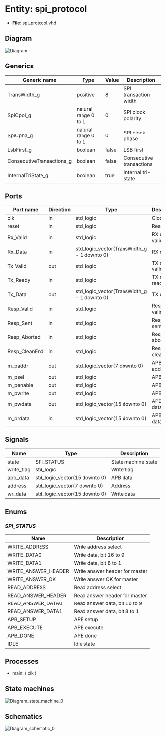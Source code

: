
# Entity: spi_protocol

- **File**: spi_protocol.vhd

## Diagram

![Diagram](spi_protocol.svg "Diagram")

## Generics

| Generic name              | Type                 | Value | Description              |
| ------------------------- | -------------------- | ----- | ------------------------ |
| TransWidth_g              | positive             | 8     | SPI transaction width    |
| SpiCpol_g                 | natural range 0 to 1 | 0     | SPI clock polarity       |
| SpiCpha_g                 | natural range 0 to 1 | 0     | SPI clock phase          |
| LsbFirst_g                | boolean              | false | LSB first                |
| ConsecutiveTransactions_g | boolean              | false | Consecutive transactions |
| InternalTriState_g        | boolean              | true  | Internal tri-state       |

## Ports

| Port name     | Direction | Type                                        | Description        |
| ------------- | --------- | ------------------------------------------- | ------------------ |
| clk           | in        | std_logic                                   | Clock input        |
| reset         | in        | std_logic                                   | Reset input        |
| Rx_Valid      | in        | std_logic                                   | RX data valid      |
| Rx_Data       | in        | std_logic_vector(TransWidth_g - 1 downto 0) | RX data            |
| Tx_Valid      | out       | std_logic                                   | TX data valid      |
| Tx_Ready      | in        | std_logic                                   | TX data ready      |
| Tx_Data       | out       | std_logic_vector(TransWidth_g - 1 downto 0) | TX data            |
| Resp_Valid    | in        | std_logic                                   | Response valid     |
| Resp_Sent     | in        | std_logic                                   | Response sent      |
| Resp_Aborted  | in        | std_logic                                   | Response aborted   |
| Resp_CleanEnd | in        | std_logic                                   | Response clean end |
| m_paddr       | out       | std_logic_vector(7 downto 0)                | APB address        |
| m_psel        | out       | std_logic                                   | APB select         |
| m_penable     | out       | std_logic                                   | APB enable         |
| m_pwrite      | out       | std_logic                                   | APB write          |
| m_pwdata      | out       | std_logic_vector(15 downto 0)               | APB write data     |
| m_prdata      | in        | std_logic_vector(15 downto 0)               | APB read data      |

## Signals

| Name       | Type                          | Description         |
| ---------- | ----------------------------- | ------------------- |
| state      | SPI_STATUS                    | State machine state |
| write_flag | std_logic                     | Write flag          |
| apb_data   | std_logic_vector(15 downto 0) | APB data            |
| address    | std_logic_vector(7 downto 0)  | Address             |
| wr_data    | std_logic_vector(15 downto 0) | Write data          |

## Enums

### *SPI_STATUS*

| Name                | Description                    |
| ------------------- | ------------------------------ |
| WRITE_ADDRESS       | Write address select           |
| WRITE_DATA0         | Write data, bit 16 to 9        |
| WRITE_DATA1         | Write data, bit 8 to 1         |
| WRITE_ANSWER_HEADER | Write answer header for master |
| WRITE_ANSWER_OK     | Write answer OK for master     |
| READ_ADDRESS        | Read address select            |
| READ_ANSWER_HEADER  | Read answer header for master  |
| READ_ANSWER_DATA0   | Read answer data, bit 16 to 9  |
| READ_ANSWER_DATA1   | Read answer data, bit 8 to 1   |
| APB_SETUP           | APB setup                      |
| APB_EXECUTE         | APB execute                    |
| APB_DONE            | APB done                       |
| IDLE                | Idle state                     |

## Processes

- main: ( clk )

## State machines

![Diagram_state_machine_0]( fsm_spi_protocol_00.svg "Diagram")

## Schematics

![Diagram_schematic_0]( spi_protocol_schematic.svg "Diagram")
